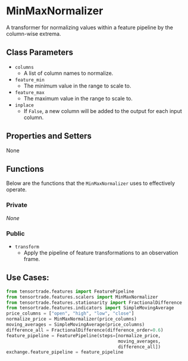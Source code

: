 # MinMaxNormalizer

A transformer for normalizing values within a feature pipeline by the column-wise extrema.

## Class Parameters

- `columns`
  - A list of column names to normalize.
- `feature_min`
  - The minimum value in the range to scale to.
- `feature_max`
  - The maximum value in the range to scale to.
- `inplace`
  - If `False`, a new column will be added to the output for each input column.

## Properties and Setters

None

## Functions

Below are the functions that the `MinMaxNormalizer` uses to effectively operate.

### Private

_None_

### Public

- `transform`
  - Apply the pipeline of feature transformations to an observation frame.

## Use Cases:

```py
from tensortrade.features import FeaturePipeline
from tensortrade.features.scalers import MinMaxNormalizer
from tensortrade.features.stationarity import FractionalDifference
from tensortrade.features.indicators import SimpleMovingAverage
price_columns = ["open", "high", "low", "close"]
normalize_price = MinMaxNormalizer(price_columns)
moving_averages = SimpleMovingAverage(price_columns)
difference_all = FractionalDifference(difference_order=0.6)
feature_pipeline = FeaturePipeline(steps=[normalize_price,
                                          moving_averages,
                                          difference_all])
exchange.feature_pipeline = feature_pipeline
```
